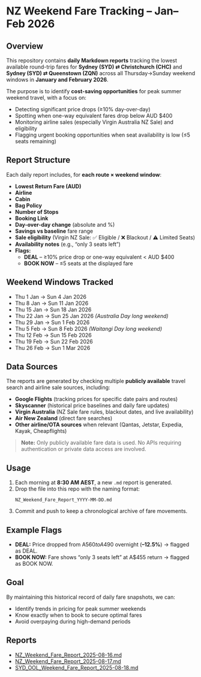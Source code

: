 # NZ Weekend Fare Tracking – Jan–Feb 2026

## Overview
This repository contains **daily Markdown reports** tracking the lowest available round-trip fares for **Sydney (SYD) ⇄ Christchurch (CHC)** and **Sydney (SYD) ⇄ Queenstown (ZQN)** across all Thursday→Sunday weekend windows in **January and February 2026**.

The purpose is to identify **cost-saving opportunities** for peak summer weekend travel, with a focus on:
- Detecting significant price drops (≥10% day-over-day)
- Spotting when one-way equivalent fares drop below AUD $400
- Monitoring airline sales (especially Virgin Australia NZ Sale) and eligibility
- Flagging urgent booking opportunities when seat availability is low (≤5 seats remaining)

## Report Structure
Each daily report includes, for **each route × weekend window**:
- **Lowest Return Fare (AUD)**  
- **Airline**  
- **Cabin**  
- **Bag Policy**  
- **Number of Stops**  
- **Booking Link**  
- **Day-over-day change** (absolute and %)  
- **Savings vs baseline** fare range  
- **Sale eligibility** (Virgin NZ Sale: ✅ Eligible / ❌ Blackout / ⚠️ Limited Seats)  
- **Availability notes** (e.g., “only 3 seats left”)  
- **Flags:**  
  - **DEAL** – ≥10% price drop or one-way equivalent < AUD $400  
  - **BOOK NOW** – ≤5 seats at the displayed fare

## Weekend Windows Tracked
- Thu 1 Jan → Sun 4 Jan 2026
- Thu 8 Jan → Sun 11 Jan 2026
- Thu 15 Jan → Sun 18 Jan 2026
- Thu 22 Jan → Sun 25 Jan 2026 *(Australia Day long weekend)*
- Thu 29 Jan → Sun 1 Feb 2026
- Thu 5 Feb → Sun 8 Feb 2026 *(Waitangi Day long weekend)*
- Thu 12 Feb → Sun 15 Feb 2026
- Thu 19 Feb → Sun 22 Feb 2026
- Thu 26 Feb → Sun 1 Mar 2026

## Data Sources
The reports are generated by checking multiple **publicly available** travel search and airline sale sources, including:
- **Google Flights** (tracking prices for specific date pairs and routes)
- **Skyscanner** (historical price baselines and daily fare updates)
- **Virgin Australia** (NZ Sale fare rules, blackout dates, and live availability)
- **Air New Zealand** (direct fare searches)
- **Other airline/OTA sources** when relevant (Qantas, Jetstar, Expedia, Kayak, Cheapflights)

> **Note:** Only publicly available fare data is used. No APIs requiring authentication or private data access are involved.

## Usage
1. Each morning at **8:30 AM AEST**, a new `.md` report is generated.
2. Drop the file into this repo with the naming format:
   ```
   NZ_Weekend_Fare_Report_YYYY-MM-DD.md
   ```
3. Commit and push to keep a chronological archive of fare movements.

## Example Flags
- **DEAL:** Price dropped from A$560 to A$490 overnight (**–12.5%**) → flagged as DEAL.
- **BOOK NOW:** Fare shows “only 3 seats left” at A$455 return → flagged as BOOK NOW.

## Goal
By maintaining this historical record of daily fare snapshots, we can:
- Identify trends in pricing for peak summer weekends
- Know exactly when to book to secure optimal fares
- Avoid overpaying during high-demand periods

## Reports

- [NZ_Weekend_Fare_Report_2025-08-16.md](NZ_Weekend_Fare_Report_2025-08-16.md)
- [NZ_Weekend_Fare_Report_2025-08-17.md](NZ_Weekend_Fare_Report_2025-08-17.md)
- [SYD_OOL_Weekend_Fare_Report_2025-08-18.md](SYD_OOL_Weekend_Fare_Report_2025-08-18.md)